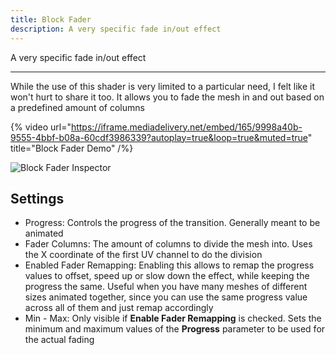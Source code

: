 ```yaml
---
title: Block Fader
description: A very specific fade in/out effect
---
```


A very specific fade in/out effect

---

While the use of this shader is very limited to a particular need, I felt like it won't hurt to share it too. It allows you to fade the mesh in and out based on a predefined amount of columns

{% video url="https://iframe.mediadelivery.net/embed/165/9998a40b-9555-4bbf-b08a-60cdf3986339?autoplay=true&loop=true&muted=true" title="Block Fader Demo" /%}

![Block Fader Inspector](/img/docs/vfx/block-fader/block-fader.png "Example setup used in the Demo world for the outdoor clouds")

## Settings

- Progress: Controls the progress of the transition. Generally meant to be animated
- Fader Columns: The amount of columns to divide the mesh into. Uses the X coordinate of the first UV channel to do the division
- Enabled Fader Remapping: Enabling this allows to remap the progress values to offset, speed up or slow down the effect, while keeping the progress the same. Useful when you have many meshes of different sizes animated together, since you can use the same progress value across all of them and just remap accordingly
- Min - Max: Only visible if **Enable Fader Remapping** is checked. Sets the minimum and maximum values of the **Progress** parameter to be used for the actual fading
